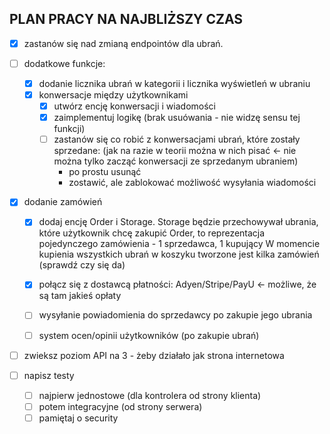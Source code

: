## PLAN PRACY NA NAJBLIŻSZY CZAS

 -[x] zastanów się nad zmianą endpointów dla ubrań.

 -[ ] dodatkowe funkcje:
   -[x] dodanie licznika ubrań w kategorii i licznika wyświetleń w ubraniu
   - [x] konwersacje między użytkownikami
       -[x] utwórz encję konwersacji i wiadomości
       -[x] zaimplementuj logikę (brak usuówania - nie widzę sensu tej funkcji)
       -[ ] zastanów się co robić z konwersacjami ubrań, które zostały sprzedane:
        (jak na razie w teorii można w nich pisać <- nie można tylko zacząć konwersacji ze sprzedanym ubraniem)
         - po prostu usunąć 
         - zostawić, ale zablokować możliwość wysyłania wiadomości
       

  -[x] dodanie zamówień
    -[x] dodaj encję Order i Storage.
            Storage będzie przechowywał ubrania, które użytkownik chcę zakupić
            Order, to reprezentacja pojedynczego zamówienia - 1 sprzedawca, 1 kupujący
            W momencie kupienia wszystkich ubrań w koszyku tworzone jest kilka zamówień (sprawdź czy się da)

    -[x] połącz się z dostawcą płatności: Adyen/Stripe/PayU <- możliwe, że są tam jakieś opłaty
    
    -[ ] wysyłanie powiadomienia do sprzedawcy po zakupie jego ubrania
    
    -[ ] system ocen/opinii użytkowników (po zakupie ubrań)

-[ ] zwieksz poziom API na 3 - żeby działało jak strona internetowa

 -[ ] napisz testy
   -[ ] najpierw jednostowe (dla kontrolera od strony klienta)
   -[ ] potem integracyjne (od strony serwera)
   -[ ] pamiętaj o security